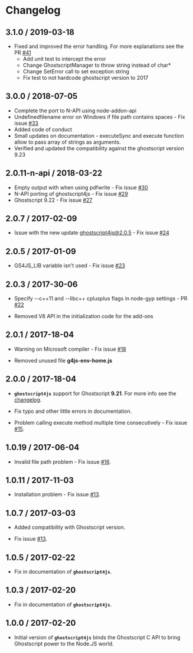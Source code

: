 # Changelog


## 3.1.0 / 2019-03-18

* Fixed and improved the error handling. For more explanations see the PR [#41](https://github.com/NickNaso/ghostscript4js/pull/41)
    - Add unit test to intercept the error 
    - Change GhostscriptManager to throw string instead of char*
    - Change SetError call to set exception string
    - Fix test to not hardcode ghostscript version to 2017

## 3.0.0 / 2018-07-05

* Complete the port to N-API using node-addon-api
* Undefinedfilename error on Windows if file path contains spaces - Fix issue [#33](https://github.com/NickNaso/ghostscript4js/issues/33)
* Added code of conduct
* Small updates on documentation - executeSync and execute function allow to pass array of strings as arguments.
* Verified and updated the compatibility against the ghostscript version 9.23

## 2.0.11-n-api / 2018-03-22

* Empty output with when using pdfwrite - Fix issue [#30](https://github.com/NickNaso/ghostscript4js/issues/30)
* N-API porting of ghostscript4js - Fix issue [#29](https://github.com/NickNaso/ghostscript4js/issues/29)
* Ghostscript 9.22 - Fix issue [#27](https://github.com/NickNaso/ghostscript4js/issues/27)

## 2.0.7 / 2017-02-09

* Issue with the new update ghostscript4js@2.0.5 - Fix issue [#24](https://github.com/NickNaso/ghostscript4js/issues/24)

## 2.0.5 / 2017-01-09

* GS4JS_LIB variable isn't used - Fix issue [#23](https://github.com/NickNaso/ghostscript4js/issues/23)

## 2.0.3 / 2017-30-06

* Specify --c++11 and --libc++ cplusplus flags in node-gyp settings - PR [#22](https://github.com/NickNaso/ghostscript4js/pull/22)

* Removed V8 API in the initialization code for the add-ons

## 2.0.1 / 2017-18-04

* Warning on Microsoft compiler - Fix issue [#18](https://github.com/NickNaso/ghostscript4js/issues/18)

* Removed unused file **g4js-env-home.js**

## 2.0.0 / 2017-18-04

* **`ghostscript4js`** support for Ghostscript **9.21**. For more info see the [changelog](https://ghostscript.com/doc/9.21/News.htm).  

* Fix typo and other little errors in documentation.

* Problem calling execute method multiple time consecutively - Fix issue [#15](https://github.com/NickNaso/ghostscript4js/issues/15).

## 1.0.19 / 2017-06-04

* Invalid file path problem - Fix issue [#16](https://github.com/NickNaso/ghostscript4js/issues/16).

## 1.0.11 / 2017-11-03

* Installation problem - Fix issue [#13](https://github.com/NickNaso/ghostscript4js/issues/14).

## 1.0.7 / 2017-03-03

* Added compatibility with Ghostscript version.

* Fix issue [#13](https://github.com/NickNaso/ghostscript4js/issues/13).

## 1.0.5 / 2017-02-22

* Fix in documentation of **`ghostscript4js`**.

## 1.0.3 / 2017-02-20

* Fix in documentation of **`ghostscript4js`**.

## 1.0.0 / 2017-02-20

* Initial version of **`ghostscript4js`** binds the Ghostscript C API to bring Ghostscript power to the Node.JS world.
